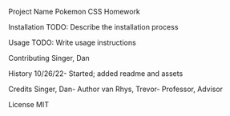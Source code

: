 Project Name
Pokemon CSS Homework

Installation
TODO: Describe the installation process

Usage
TODO: Write usage instructions

Contributing
Singer, Dan

History
10/26/22- Started; added readme and assets

Credits
Singer, Dan- Author
van Rhys, Trevor- Professor, Advisor

License
MIT